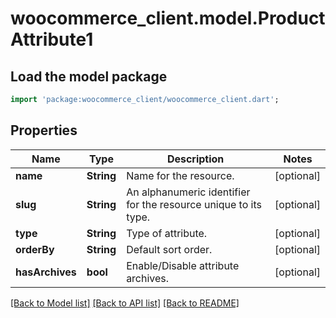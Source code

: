 # woocommerce_client.model.ProductAttribute1

## Load the model package
```dart
import 'package:woocommerce_client/woocommerce_client.dart';
```

## Properties
Name | Type | Description | Notes
------------ | ------------- | ------------- | -------------
**name** | **String** | Name for the resource. | [optional] 
**slug** | **String** | An alphanumeric identifier for the resource unique to its type. | [optional] 
**type** | **String** | Type of attribute. | [optional] 
**orderBy** | **String** | Default sort order. | [optional] 
**hasArchives** | **bool** | Enable/Disable attribute archives. | [optional] 

[[Back to Model list]](../README.md#documentation-for-models) [[Back to API list]](../README.md#documentation-for-api-endpoints) [[Back to README]](../README.md)


